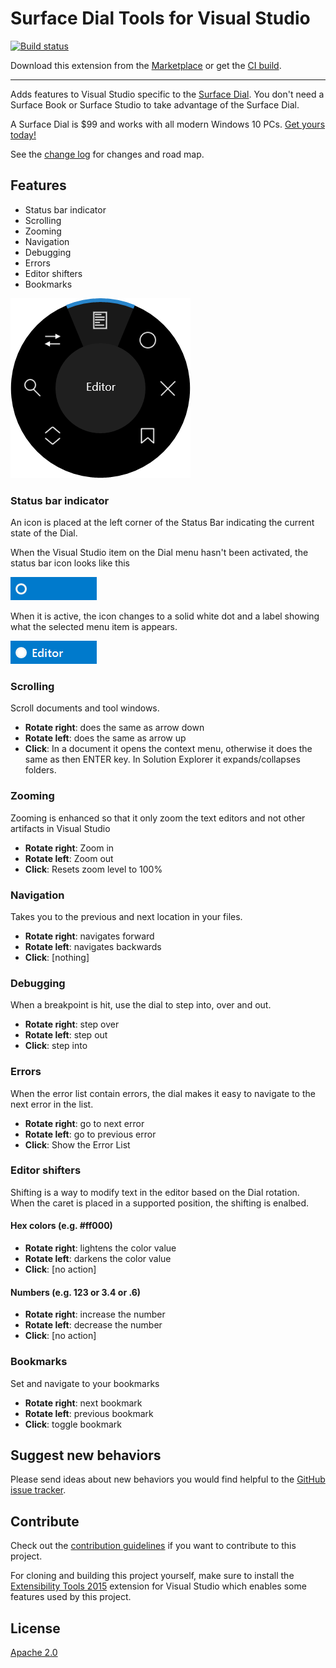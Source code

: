# Surface Dial Tools for Visual Studio

[![Build status](https://ci.appveyor.com/api/projects/status/nk7vmh0assdw98da?svg=true)](https://ci.appveyor.com/project/madskristensen/dialtoolsforvs)

Download this extension from the [Marketplace](https://marketplace.visualstudio.com/items?itemName=MadsKristensen.SurfaceDialToolsforVisualStudio)
or get the [CI build](http://vsixgallery.com/extension/d4ce1d82-9bf6-4136-bd56-43cde615e0db/).

---------------------------------------

Adds features to Visual Studio specific to the [Surface Dial](https://www.microsoftstore.com/store/msusa/en_US/pdp/Surface-Dial/productID.5074013900). You don't need a Surface Book or Surface Studio to take advantage of the Surface Dial.

A Surface Dial is $99 and works with all modern Windows 10 PCs. [Get yours today!](https://www.microsoftstore.com/store/msusa/en_US/pdp/Surface-Dial/productID.5074013900)

See the [change log](CHANGELOG.md) for changes and road map.

## Features

- Status bar indicator
- Scrolling
- Zooming
- Navigation
- Debugging
- Errors
- Editor shifters
- Bookmarks

![Dial Menu](art/dial-menu.png)

### Status bar indicator
An icon is placed at the left corner of the Status Bar indicating the current state of the Dial. 

When the Visual Studio item on the Dial menu hasn't been activated, the status bar icon looks like this

![Status inactive](art/status-inactive.png)

When it is active, the icon changes to a solid white dot and a label showing what the selected menu item is appears.

![Status inactive](art/status-active.png)

### Scrolling
Scroll documents and tool windows. 

- **Rotate right**: does the same as arrow down
- **Rotate left**: does the same as arrow up
- **Click**: In a document it opens the context menu, otherwise it does the same as then ENTER key. In Solution Explorer it expands/collapses folders.

### Zooming
Zooming is enhanced so that it only zoom the text editors and not other artifacts in Visual Studio

- **Rotate right**: Zoom in
- **Rotate left**: Zoom out
- **Click**: Resets zoom level to 100%

### Navigation
Takes you to the previous and next location in your files.

- **Rotate right**: navigates forward
- **Rotate left**: navigates backwards
- **Click**: [nothing]

### Debugging
When a breakpoint is hit, use the dial to step into, over and out.

- **Rotate right**: step over
- **Rotate left**: step out
- **Click**: step into

### Errors
When the error list contain errors, the dial makes it easy to navigate to the next error in the list.

- **Rotate right**: go to next error
- **Rotate left**: go to previous error
- **Click**: Show the Error List

### Editor shifters
Shifting is a way to modify text in the editor based on the Dial rotation. When the caret is placed in a supported position, the shifting is enalbed.

#### Hex colors (e.g. #ff000)
- **Rotate right**: lightens the color value
- **Rotate left**: darkens the color value
- **Click**: [no action]

#### Numbers (e.g. 123 or 3.4 or .6)
- **Rotate right**: increase the number
- **Rotate left**: decrease the number
- **Click**: [no action]

### Bookmarks
Set and navigate to your bookmarks

- **Rotate right**: next bookmark
- **Rotate left**: previous bookmark
- **Click**: toggle bookmark

## Suggest new behaviors
Please send ideas about new behaviors you would find helpful to the [GitHub issue tracker](https://github.com/madskristensen/DialToolsForVS/issues).

## Contribute
Check out the [contribution guidelines](.github/CONTRIBUTING.md)
if you want to contribute to this project.

For cloning and building this project yourself, make sure
to install the
[Extensibility Tools 2015](https://visualstudiogallery.msdn.microsoft.com/ab39a092-1343-46e2-b0f1-6a3f91155aa6)
extension for Visual Studio which enables some features
used by this project.

## License
[Apache 2.0](LICENSE)